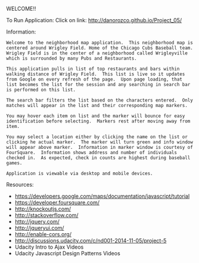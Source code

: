 WELCOME!!

To Run Application: Click on link: http://danorozco.github.io/Project_05/

Information:

	Welcome to the neighborhood map application.  This neighborhood map is centered around Wrigley Field. Home of the Chicago Cubs Baseball team.  Wrigley Field is in the center of a neighborhood called Wrigleyville which is surrounded by many Pubs and Restaurants.  

	This application pulls in list of top restaurants and bars within walking distance of Wrigley Field.  This list is live so it updates from Google on every refresh of the page.  Upon page loading, that list becomes the list for the session and any searching in search bar is performed on this list.

	The search bar filters the list based on the characters entered.  Only matches will appear in the list and their corresponding map markers.

	You may hover each item on list and the marker will bounce for easy identification before selecting.  Markers rest after moving away from item.

	You may select a location either by clicking the name on the list or clicking he actual marker.  The marker will turn green and info window will appear above marker.  Information in marker window is courtesy of FourSquare.  Information shows address and number of individuals checked in.  As expected, check in counts are highest during baseball games.

	Application is viewable via desktop and mobile devices.


Resources:

- https://developers.google.com/maps/documentation/javascript/tutorial
- https://developer.foursquare.com/
- http://knockoutjs.com/
- http://stackoverflow.com/
- http://jquery.com/
- http://jqueryui.com/
- http://enable-cors.org/
- http://discussions.udacity.com/c/nd001-2014-11-05/project-5
- Udacity Intro to Ajax Videos
- Udacity Javascript Design Patterns Videos